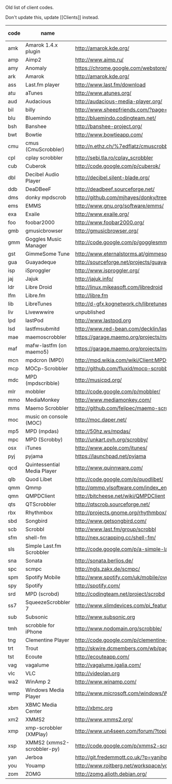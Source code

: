 Old list of client codes. 

Don't update this, update [[Clients]] instead.

|code|name                       |url                                                                       |free/open source|
|----|---------------------------|--------------------------------------------------------------------------|----|
|amk |Amarok 1.4.x plugin        |http://amarok.kde.org/                                                    |Y   |
|amp |Aimp2                      |http://www.aimp.ru/                                                       |N   |
|amy |Anomaly                    |https://chrome.google.com/webstore/detail/ajbkmdgmhbjjhephmgbpgialfbnjbmkb|Y   |
|ark |Amarok                     |http://amarok.kde.org/                                                    |Y   |
|ass |Last.fm player             |http://www.last.fm/download                                               |Y   |
|atu |aTunes                     |http://www.atunes.org/                                                    |Y   |
|aud |Audacious                  |http://audacious-media-player.org/                                        |Y   |
|bil |billy                      |http://www.sheepfriends.com/?page=billy                                   |N   |
|blu |Bluemindo                  |http://bluemindo.codingteam.net/                                          |Y   |
|bsh |Banshee                    |http://banshee-project.org/                                               |Y   |
|bwt |Bowtie                     |http://www.bowtieapp.com/                                                 |N   |
|cmu |cmus (CmuScrobbler)        |http://n.ethz.ch/%7edflatz/cmuscrobbler/                                  |Y   |
|cpl |cplay scrobbler            |http://sebi.tla.ro/cplay_scrobbler                                        |Y   |
|cub |Cuberok                    |http://code.google.com/p/cuberok/                                         |Y   |
|dbl |Decibel Audio Player       |http://decibel.silent-blade.org/                                          |Y   |
|ddb |DeaDBeeF                   |http://deadbeef.sourceforge.net/                                          |Y   |
|dms |donky mpdscrob             |http://github.com/mjhayes/donky/tree/master                               |Y   |
|ems |EMMS                       |http://www.gnu.org/software/emms/                                         |Y   |
|exa |Exaile                     |http://www.exaile.org/                                                    |Y   |
|foo |foobar2000                 |http://www.foobar2000.org/                                                |N   |
|gmb |gmusicbrowser              |http://gmusicbrowser.org/                                                 |Y   |
|gmm |Goggles Music Manager      |http://code.google.com/p/gogglesmm/                                       |Y   |
|gst |GimmeSome Tune             |http://www.eternalstorms.at/gimmesometune/                                |N   |
|gua |Guayadeque                 |http://sourceforge.net/projects/guayadeque/                               |Y   |
|isp |iSproggler                 |http://www.isproggler.org/                                                |N   |
|jaj |Jajuk                      |http://jajuk.info/                                                        |Y   |
|ldr |Libre Droid                |http://linux.mikeasoft.com/libredroid                                     |Y   |
|lfm |Libre.fm                   |http://libre.fm                                                           |Y   |
|lib |LibreTunes                 |http://d-gfx.kognetwork.ch/libretunes                                     |N   |
|liv |Livewwwire                 |unpublished                                                               |N   |
|lpd |lastPod                    |http://www.lastpod.org                                                    |Y   |
|lsd |lastfmsubmitd              |http://www.red-bean.com/decklin/lastfmsubmitd/                            |Y   |
|mae |maemoscrobbler             |https://garage.maemo.org/projects/maemoscrobbler                          |Y   |
|maf |mafw-lastfm (on maemo5)    |https://garage.maemo.org/projects/mafw-lastfm                             |Y   |
|mcn |mpdcron (MPD)              |http://mpd.wikia.com/wiki/Client:MPDCRON                                  |Y   |
|mcp |MOCp-Scrobbler             |http://github.com/fluxid/mocp-scrobbler                                   |N   |
|mdc |MPD (mpdscribble)          |http://musicpd.org/                                                       |Y   |
|mlr |mobbler                    |http://code.google.com/p/mobbler/                                         |Y   |
|mmo |MediaMonkey                |http://www.mediamonkey.com/                                               |N   |
|mms |Maemo Scrobbler            |http://github.com/felipec/maemo-scrobbler                                 |Y   |
|moc |music on console (MOC)     |http://moc.daper.net/                                                     |Y   |
|mp5 |MPD (mpdas)                |http://50hz.ws/mpdas/                                                     |Y   |
|mpc |MPD (Scrobby)              |http://unkart.ovh.org/scrobby/                                            |Y   |
|osx |iTunes                     |http://www.apple.com/itunes/                                              |N   |
|pyj |pyjama                     |https://launchpad.net/pyjama                                              |Y   |
|qcd |Quintessential Media Player|http://www.quinnware.com/                                                 |N   |
|qlb |Quod Libet                 |http://code.google.com/p/quodlibet/                                       |Y   |
|qmm |Qmmp                       |http://qmmp.ylsoftware.com/index_en.php                                   |Y   |
|qmn |QMPDClient                 |http://bitcheese.net/wiki/QMPDClient                                      |Y   |
|qts |QTScrobbler                |http://qtscrob.sourceforge.net/                                           |Y   |
|rbx |Rhythmbox                  |http://projects.gnome.org/rhythmbox/                                      |Y   |
|sbd |Songbird                   |http://www.getsongbird.com/                                               |Y   |
|scb |Scrobbl                    |http://www.last.fm/group/scrobbl                                          |Y   |
|sfm |shell-fm                   |http://nex.scrapping.cc/shell-fm/                                         |Y   |
|sls |Simple Last.fm Scrobbler   |http://code.google.com/p/a-simple-lastfm-scrobbler/                       |Y   |
|sna |Sonata                     |http://sonata.berlios.de/                                                 |Y   |
|spc |scmpc                      |http://ngls.zakx.de/scmpc/                                                |Y   |
|spm |Spotify Mobile             |http://www.spotify.com/uk/mobile/overview/                                |N   |
|spy |Spotify                    |http://spotify.com/                                                       |N   |
|srd |MPD (scrobd)               |http://codingteam.net/project/scrobd                                      |Y   |
|ss7 |SqueezeScrobbler 7         |http://www.slimdevices.com/pi_features.html                               |Y   |
|sub |Subsonic                   |http://www.subsonic.org                                                   |Y   |
|tmh |scrobble for iPhone        |http://www.nodomain.org/scrobble/                                         |Y   |
|tng |Clementine Player          |http://code.google.com/p/clementine-player/                               |Y   |
|trt |Trout                      |http://skwire.dcmembers.com/wb/pages/software/trout.php                   |N   |
|tst |Ecoute                     |http://ecouteapp.com/                                                     |N   |
|vag |vagalume                   |http://vagalume.igalia.com/                                               |Y   |
|vlc |VLC                        |http://videolan.org                                                       |Y   |
|wa2 |WinAmp 2                   |http://www.winamp.com/                                                    |N   |
|wmp |Windows Media Player       |http://www.microsoft.com/windows/WindowsMedia/                            |N   |
|xbm |XBMC Media Center          |http://xbmc.org                                                           |Y   |
|xm2 |XMMS2                      |http://www.xmms2.org/                                                     |Y   |
|xmp |xmp-scrobbler (XMPlay)     |http://www.un4seen.com/forum/?topic=5398.0                                |Y   |
|xsp |XMMS2 (xmms2-scrobbler-py) |http://code.google.com/p/xmms2-scrobbler-py/                              |Y   |
|yan |Jerboa                     |http://git.fredemmott.co.uk/?p=yanihp;a=summary                           |Y   |
|you |Youamp                     |http://www.rojtberg.net/workspace/youamp/                                 |Y   |
|zom |ZOMG                       |http://zomg.alioth.debian.org/                                            |Y   |
